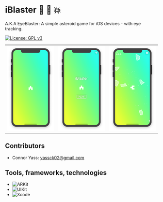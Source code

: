 # iBlaster 👀 🚀 💥

A.K.A EyeBlaster: A simple asteroid game for iOS devices - with eye tracking.

[![License: GPL v3](https://img.shields.io/badge/License-GPLv3-blue.svg)](https://www.gnu.org/licenses/gpl-3.0)

|                                    |                                     |                                     |
|    -------------------------:      |      -------------------------:     |      -------------------------:     |
| ![img00001](../imgs/img00001.png)  |  ![img00002](../imgs/img00002.png)  |  ![img00003](../imgs/img00003.png)  |

## Contributors
- Connor Yass: yassck02@gmail.com

## Tools, frameworks, technologies
- ![ARKit](https://developer.apple.com/arkit/)
- ![UIKit](https://developer.apple.com/documentation/uikit)
- ![Xcode](https://developer.apple.com/xcode/)
